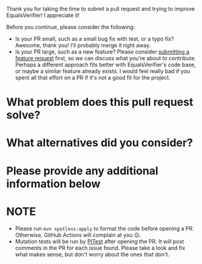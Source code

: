 Thank you for taking the time to submit a pull request and trying to improve EqualsVerifier! I appreciate it!

Before you continue, please consider the following:

- Is your PR small, such as a small bug fix with test, or a typo fix? Awesome, thank you! I'll probably merge it right away.
- Is your PR large, such as a new feature? Please consider [submitting a feature request](https://github.com/jqno/equalsverifier/issues/new) first, so we can discuss what you're about to contribute. Perhaps a different approach fits better with EqualsVerifier's code base, or maybe a similar feature already exists. I would feel really bad if you spent all that effort on a PR if it's not a good fit for the project.

# What problem does this pull request solve?

# What alternatives did you consider?

# Please provide any additional information below

# NOTE

- Please run `mvn spotless:apply` to format the code before opening a PR. Otherwise, GitHub Actions will complain at you 😉.
- Mutation tests will be run by [PITest](https://pitest.org/) after opening the PR. It will post comments in the PR for each issue found. Please take a look and fix what makes sense, but don't worry about the ones that don't.
